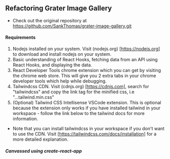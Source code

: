 ## Refactoring Grater Image Gallery

- Check out the original repository at https://github.com/SankThomas/grater-image-gallery.git

#### Requirements

1. Nodejs installed on your system. Visit (nodejs.org) [https://nodejs.org] to download and install nodejs on your system.
2. Basic understanding of React Hooks, fetching data from an API using React Hooks, and displaying the data.
3. React Developer Tools chrome extension which you can get by visiting the chrome web store. This will give you 2 extra tabs in your chrome developer tools which help while debugging.
4. Tailwindcss CDN. Visit (cdnjs.org) [https://cdnjs.com], search for "tailwindcss" and copy the link tag for the minified css, i.e "...tailwind.min.css"
5. (Optional) Tailwind CSS Intellisense VSCode extension. This is optional because the extension only works if you have installed tailwind in your workspace - follow the link below to the tailwind docs for more information.

- Note that you can install tailwindcss in your workspace if you don't want to use the CDN. Visit [https://tailwindcss.com/docs/installation] for a more detailed explanation.

##### Canvassed using create-react-app
